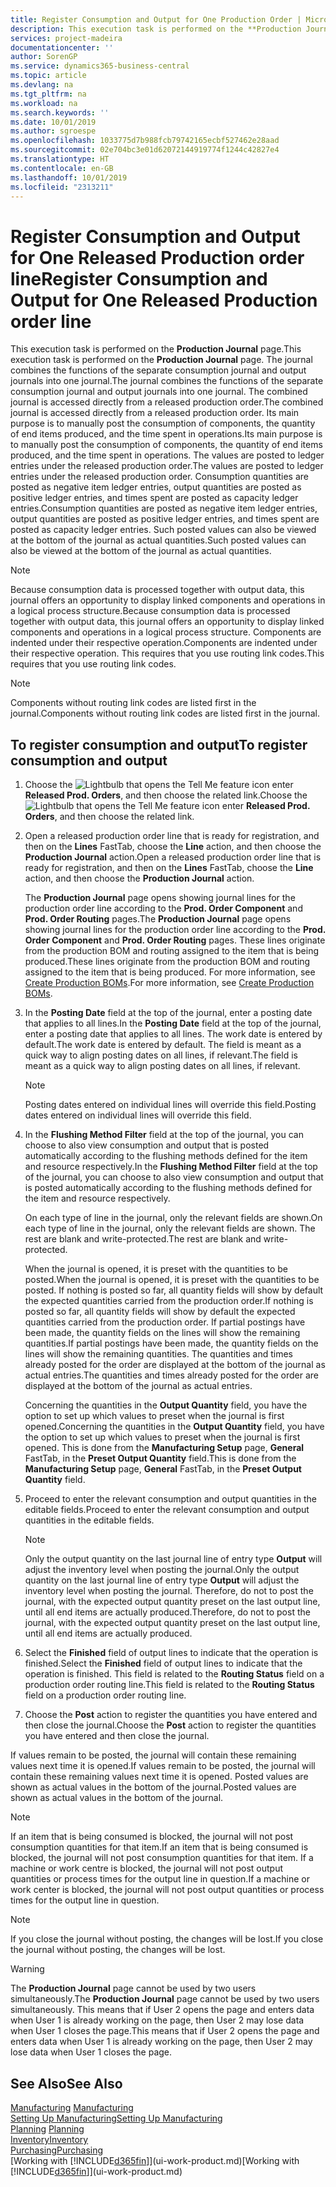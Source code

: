 ```yaml
---
title: Register Consumption and Output for One Production Order | Microsoft Docs
description: This execution task is performed on the **Production Journal** page. The journal combines the functions of the separate consumption journal and output journals into one journal. The combined journal is accessed directly from a released production order. Its main purpose is to manually post the consumption of components, the quantity of end items produced, and the time spent in operations.
services: project-madeira
documentationcenter: ''
author: SorenGP
ms.service: dynamics365-business-central
ms.topic: article
ms.devlang: na
ms.tgt_pltfrm: na
ms.workload: na
ms.search.keywords: ''
ms.date: 10/01/2019
ms.author: sgroespe
ms.openlocfilehash: 1033775d7b988fcb79742165ecbf527462e28aad
ms.sourcegitcommit: 02e704bc3e01d62072144919774f1244c42827e4
ms.translationtype: HT
ms.contentlocale: en-GB
ms.lasthandoff: 10/01/2019
ms.locfileid: "2313211"
---
```

# <a name="register-consumption-and-output-for-one-released-production-order-line"></a><span data-ttu-id="8d4ed-106">Register Consumption and Output for One Released Production order line</span><span class="sxs-lookup"><span data-stu-id="8d4ed-106">Register Consumption and Output for One Released Production order line</span></span>
<span data-ttu-id="8d4ed-107">This execution task is performed on the **Production Journal** page.</span><span class="sxs-lookup"><span data-stu-id="8d4ed-107">This execution task is performed on the **Production Journal** page.</span></span> <span data-ttu-id="8d4ed-108">The journal combines the functions of the separate consumption journal and output journals into one journal.</span><span class="sxs-lookup"><span data-stu-id="8d4ed-108">The journal combines the functions of the separate consumption journal and output journals into one journal.</span></span> <span data-ttu-id="8d4ed-109">The combined journal is accessed directly from a released production order.</span><span class="sxs-lookup"><span data-stu-id="8d4ed-109">The combined journal is accessed directly from a released production order.</span></span> <span data-ttu-id="8d4ed-110">Its main purpose is to manually post the consumption of components, the quantity of end items produced, and the time spent in operations.</span><span class="sxs-lookup"><span data-stu-id="8d4ed-110">Its main purpose is to manually post the consumption of components, the quantity of end items produced, and the time spent in operations.</span></span> <span data-ttu-id="8d4ed-111">The values are posted to ledger entries under the released production order.</span><span class="sxs-lookup"><span data-stu-id="8d4ed-111">The values are posted to ledger entries under the released production order.</span></span> <span data-ttu-id="8d4ed-112">Consumption quantities are posted as negative item ledger entries, output quantities are posted as positive ledger entries, and times spent are posted as capacity ledger entries.</span><span class="sxs-lookup"><span data-stu-id="8d4ed-112">Consumption quantities are posted as negative item ledger entries, output quantities are posted as positive ledger entries, and times spent are posted as capacity ledger entries.</span></span> <span data-ttu-id="8d4ed-113">Such posted values can also be viewed at the bottom of the journal as actual quantities.</span><span class="sxs-lookup"><span data-stu-id="8d4ed-113">Such posted values can also be viewed at the bottom of the journal as actual quantities.</span></span>  

> [!NOTE]  
>  <span data-ttu-id="8d4ed-114">Because consumption data is processed together with output data, this journal offers an opportunity to display linked components and operations in a logical process structure.</span><span class="sxs-lookup"><span data-stu-id="8d4ed-114">Because consumption data is processed together with output data, this journal offers an opportunity to display linked components and operations in a logical process structure.</span></span> <span data-ttu-id="8d4ed-115">Components are indented under their respective operation.</span><span class="sxs-lookup"><span data-stu-id="8d4ed-115">Components are indented under their respective operation.</span></span> <span data-ttu-id="8d4ed-116">This requires that you use routing link codes.</span><span class="sxs-lookup"><span data-stu-id="8d4ed-116">This requires that you use routing link codes.</span></span>  

> [!NOTE]  
>  <span data-ttu-id="8d4ed-117">Components without routing link codes are listed first in the journal.</span><span class="sxs-lookup"><span data-stu-id="8d4ed-117">Components without routing link codes are listed first in the journal.</span></span>  

## <a name="to-register-consumption-and-output"></a><span data-ttu-id="8d4ed-118">To register consumption and output</span><span class="sxs-lookup"><span data-stu-id="8d4ed-118">To register consumption and output</span></span>  
1.  <span data-ttu-id="8d4ed-119">Choose the ![Lightbulb that opens the Tell Me feature](media/ui-search/search_small.png "Tell me what you want to do") icon enter **Released Prod. Orders**, and then choose the related link.</span><span class="sxs-lookup"><span data-stu-id="8d4ed-119">Choose the ![Lightbulb that opens the Tell Me feature](media/ui-search/search_small.png "Tell me what you want to do") icon enter **Released Prod. Orders**, and then choose the related link.</span></span>  
2.  <span data-ttu-id="8d4ed-120">Open a released production order line that is ready for registration, and then on the **Lines** FastTab, choose the **Line** action, and then choose the **Production Journal** action.</span><span class="sxs-lookup"><span data-stu-id="8d4ed-120">Open a released production order line that is ready for registration, and then on the **Lines** FastTab, choose the **Line** action, and then choose the **Production Journal** action.</span></span>  

    <span data-ttu-id="8d4ed-121">The **Production Journal** page opens showing journal lines for the production order line according to the **Prod. Order Component** and **Prod. Order Routing** pages.</span><span class="sxs-lookup"><span data-stu-id="8d4ed-121">The **Production Journal** page opens showing journal lines for the production order line according to the **Prod. Order Component** and **Prod. Order Routing** pages.</span></span> <span data-ttu-id="8d4ed-122">These lines originate from the production BOM and routing assigned to the item that is being produced.</span><span class="sxs-lookup"><span data-stu-id="8d4ed-122">These lines originate from the production BOM and routing assigned to the item that is being produced.</span></span> <span data-ttu-id="8d4ed-123">For more information, see [Create Production BOMs](production-how-to-create-routings.md).</span><span class="sxs-lookup"><span data-stu-id="8d4ed-123">For more information, see [Create Production BOMs](production-how-to-create-routings.md).</span></span>  

3.  <span data-ttu-id="8d4ed-124">In the **Posting Date** field at the top of the journal, enter a posting date that applies to all lines.</span><span class="sxs-lookup"><span data-stu-id="8d4ed-124">In the **Posting Date** field at the top of the journal, enter a posting date that applies to all lines.</span></span> <span data-ttu-id="8d4ed-125">The work date is entered by default.</span><span class="sxs-lookup"><span data-stu-id="8d4ed-125">The work date is entered by default.</span></span> <span data-ttu-id="8d4ed-126">The field is meant as a quick way to align posting dates on all lines, if relevant.</span><span class="sxs-lookup"><span data-stu-id="8d4ed-126">The field is meant as a quick way to align posting dates on all lines, if relevant.</span></span>  

    > [!NOTE]  
    >  <span data-ttu-id="8d4ed-127">Posting dates entered on individual lines will override this field.</span><span class="sxs-lookup"><span data-stu-id="8d4ed-127">Posting dates entered on individual lines will override this field.</span></span>  

4.  <span data-ttu-id="8d4ed-128">In the **Flushing Method Filter** field at the top of the journal, you can choose to also view consumption and output that is posted automatically according to the flushing methods defined for the item and resource respectively.</span><span class="sxs-lookup"><span data-stu-id="8d4ed-128">In the **Flushing Method Filter** field at the top of the journal, you can choose to also view consumption and output that is posted automatically according to the flushing methods defined for the item and resource respectively.</span></span>  

    <span data-ttu-id="8d4ed-129">On each type of line in the journal, only the relevant fields are shown.</span><span class="sxs-lookup"><span data-stu-id="8d4ed-129">On each type of line in the journal, only the relevant fields are shown.</span></span> <span data-ttu-id="8d4ed-130">The rest are blank and write-protected.</span><span class="sxs-lookup"><span data-stu-id="8d4ed-130">The rest are blank and write-protected.</span></span>  

    <span data-ttu-id="8d4ed-131">When the journal is opened, it is preset with the quantities to be posted.</span><span class="sxs-lookup"><span data-stu-id="8d4ed-131">When the journal is opened, it is preset with the quantities to be posted.</span></span> <span data-ttu-id="8d4ed-132">If nothing is posted so far, all quantity fields will show by default the expected quantities carried from the production order.</span><span class="sxs-lookup"><span data-stu-id="8d4ed-132">If nothing is posted so far, all quantity fields will show by default the expected quantities carried from the production order.</span></span> <span data-ttu-id="8d4ed-133">If partial postings have been made, the quantity fields on the lines will show the remaining quantities.</span><span class="sxs-lookup"><span data-stu-id="8d4ed-133">If partial postings have been made, the quantity fields on the lines will show the remaining quantities.</span></span> <span data-ttu-id="8d4ed-134">The quantities and times already posted for the order are displayed at the bottom of the journal as actual entries.</span><span class="sxs-lookup"><span data-stu-id="8d4ed-134">The quantities and times already posted for the order are displayed at the bottom of the journal as actual entries.</span></span>  

    <span data-ttu-id="8d4ed-135">Concerning the quantities in the **Output Quantity** field, you have the option to set up which values to preset when the journal is first opened.</span><span class="sxs-lookup"><span data-stu-id="8d4ed-135">Concerning the quantities in the **Output Quantity** field, you have the option to set up which values to preset when the journal is first opened.</span></span> <span data-ttu-id="8d4ed-136">This is done from the **Manufacturing Setup** page, **General** FastTab, in the **Preset Output Quantity** field.</span><span class="sxs-lookup"><span data-stu-id="8d4ed-136">This is done from the **Manufacturing Setup** page, **General** FastTab, in the **Preset Output Quantity** field.</span></span>

5.  <span data-ttu-id="8d4ed-137">Proceed to enter the relevant consumption and output quantities in the editable fields.</span><span class="sxs-lookup"><span data-stu-id="8d4ed-137">Proceed to enter the relevant consumption and output quantities in the editable fields.</span></span>  

    > [!NOTE]  
    >  <span data-ttu-id="8d4ed-138">Only the output quantity on the last journal line of entry type **Output** will adjust the inventory level when posting the journal.</span><span class="sxs-lookup"><span data-stu-id="8d4ed-138">Only the output quantity on the last journal line of entry type **Output** will adjust the inventory level when posting the journal.</span></span> <span data-ttu-id="8d4ed-139">Therefore, do not to post the journal, with the expected output quantity preset on the last output line, until all end items are actually produced.</span><span class="sxs-lookup"><span data-stu-id="8d4ed-139">Therefore, do not to post the journal, with the expected output quantity preset on the last output line, until all end items are actually produced.</span></span>  

6.  <span data-ttu-id="8d4ed-140">Select the **Finished** field of output lines to indicate that the operation is finished.</span><span class="sxs-lookup"><span data-stu-id="8d4ed-140">Select the **Finished** field of output lines to indicate that the operation is finished.</span></span> <span data-ttu-id="8d4ed-141">This field is related to the **Routing Status** field on a production order routing line.</span><span class="sxs-lookup"><span data-stu-id="8d4ed-141">This field is related to the **Routing Status** field on a production order routing line.</span></span>  
7.  <span data-ttu-id="8d4ed-142">Choose the **Post** action to register the quantities you have entered and then close the journal.</span><span class="sxs-lookup"><span data-stu-id="8d4ed-142">Choose the **Post** action to register the quantities you have entered and then close the journal.</span></span>  

<span data-ttu-id="8d4ed-143">If values remain to be posted, the journal will contain these remaining values next time it is opened.</span><span class="sxs-lookup"><span data-stu-id="8d4ed-143">If values remain to be posted, the journal will contain these remaining values next time it is opened.</span></span> <span data-ttu-id="8d4ed-144">Posted values are shown as actual values in the bottom of the journal.</span><span class="sxs-lookup"><span data-stu-id="8d4ed-144">Posted values are shown as actual values in the bottom of the journal.</span></span>  

> [!NOTE]  
>  <span data-ttu-id="8d4ed-145"> If an item that is being consumed is blocked, the journal will not post consumption quantities for that item.</span><span class="sxs-lookup"><span data-stu-id="8d4ed-145">If an item that is being consumed is blocked, the journal will not post consumption quantities for that item.</span></span> <span data-ttu-id="8d4ed-146">If a machine or work centre is blocked, the journal will not post output quantities or process times for the output line in question.</span><span class="sxs-lookup"><span data-stu-id="8d4ed-146">If a machine or work center is blocked, the journal will not post output quantities or process times for the output line in question.</span></span>  

> [!NOTE]  
>  <span data-ttu-id="8d4ed-147">If you close the journal without posting, the changes will be lost.</span><span class="sxs-lookup"><span data-stu-id="8d4ed-147">If you close the journal without posting, the changes will be lost.</span></span>  

> [!WARNING]  
>  <span data-ttu-id="8d4ed-148">The **Production Journal** page cannot be used by two users simultaneously.</span><span class="sxs-lookup"><span data-stu-id="8d4ed-148">The **Production Journal** page cannot be used by two users simultaneously.</span></span> <span data-ttu-id="8d4ed-149">This means that if User 2 opens the page and enters data when User 1 is already working on the page, then User 2 may lose data when User 1 closes the page.</span><span class="sxs-lookup"><span data-stu-id="8d4ed-149">This means that if User 2 opens the page and enters data when User 1 is already working on the page, then User 2 may lose data when User 1 closes the page.</span></span>  

## <a name="see-also"></a><span data-ttu-id="8d4ed-150">See Also</span><span class="sxs-lookup"><span data-stu-id="8d4ed-150">See Also</span></span>  
<span data-ttu-id="8d4ed-151">[Manufacturing](production-manage-manufacturing.md)  </span><span class="sxs-lookup"><span data-stu-id="8d4ed-151">[Manufacturing](production-manage-manufacturing.md)  </span></span>  
[<span data-ttu-id="8d4ed-152">Setting Up Manufacturing</span><span class="sxs-lookup"><span data-stu-id="8d4ed-152">Setting Up Manufacturing</span></span>](production-configure-production-processes.md)  
<span data-ttu-id="8d4ed-153">[Planning](production-planning.md)    </span><span class="sxs-lookup"><span data-stu-id="8d4ed-153">[Planning](production-planning.md)    </span></span>  
[<span data-ttu-id="8d4ed-154">Inventory</span><span class="sxs-lookup"><span data-stu-id="8d4ed-154">Inventory</span></span>](inventory-manage-inventory.md)  
[<span data-ttu-id="8d4ed-155">Purchasing</span><span class="sxs-lookup"><span data-stu-id="8d4ed-155">Purchasing</span></span>](purchasing-manage-purchasing.md)  
<span data-ttu-id="8d4ed-156">[Working with [!INCLUDE[d365fin](includes/d365fin_md.md)]](ui-work-product.md)</span><span class="sxs-lookup"><span data-stu-id="8d4ed-156">[Working with [!INCLUDE[d365fin](includes/d365fin_md.md)]](ui-work-product.md)</span></span>
